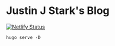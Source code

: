 # Justin J Stark's Blog

[![Netlify Status](https://api.netlify.com/api/v1/badges/31584553-6af5-46ca-9cc1-2689f19d4cd6/deploy-status)](https://app.netlify.com/sites/justinjstark/deploys)

```
hugo serve -D
```
